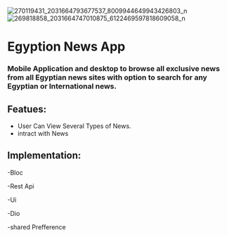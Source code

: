 ![270119431_2031664793677537_8009944649943426803_n](https://user-images.githubusercontent.com/82876394/201559441-0546a510-7a79-475a-aa61-65e6b47bbdef.jpg)
![269818858_2031664747010875_6122469597818609058_n](https://user-images.githubusercontent.com/82876394/201559444-6cf8a636-d848-4168-b2c9-cd3f9e5701f6.jpg)
# Egyption News App
### Mobile Application and desktop to browse all exclusive news from all Egyptian news sites with option to search for any Egyptian or International news.

## Featues:
- User Can View Several Types of News.
- intract with News

## Implementation:
-Bloc 

-Rest Api 

-Ui

-Dio

-shared Prefference

